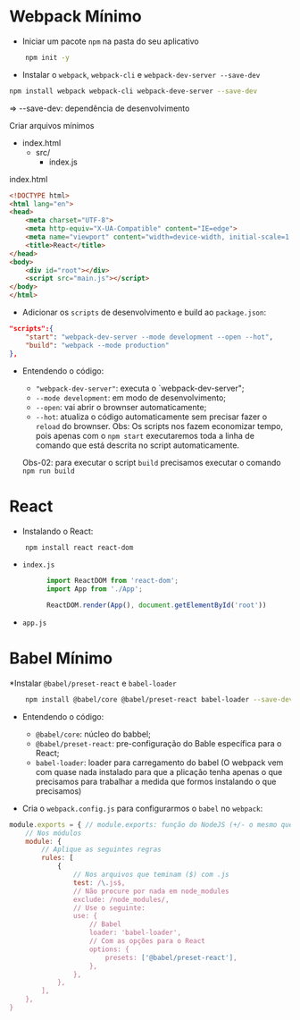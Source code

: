 # Webpack Mínimo

* Iniciar um pacote `npm` na pasta do seu aplicativo
```bash
    npm init -y
```

* Instalar o `webpack`, `webpack-cli` e `webpack-dev-server --save-dev`

```bash
npm install webpack webpack-cli webpack-deve-server --save-dev
```
=> --save-dev: dependência  de desenvolvimento

Criar arquivos mínimos

- index.html
  - src/
    - index.js
  
index.html
```html
<!DOCTYPE html>
<html lang="en">
<head>
    <meta charset="UTF-8">
    <meta http-equiv="X-UA-Compatible" content="IE=edge">
    <meta name="viewport" content="width=device-width, initial-scale=1.0">
    <title>React</title>
</head>
<body>
    <div id="root"></div>
    <script src="main.js"></script>
</body>
</html>
```

* Adicionar os `scripts` de desenvolvimento e build ao `package.json`:
```json
"scripts":{
    "start": "webpack-dev-server --mode development --open --hot",
    "build": "webpack --mode production"
},
```
* Entendendo o código:
  * `"webpack-dev-server"`: executa o `webpack-dev-server";
  * `--mode development`: em modo de desenvolvimento;
  * `--open`: vai abrir o brownser automaticamente;
  * `--hot`: atualiza o código automaticamente sem precisar fazer o `reload` do brownser.
  Obs: Os scripts nos fazem economizar tempo, pois apenas com o `npm start` executaremos toda a linha de comando que está descrita no script automaticamente.

  Obs-02: para executar o script `build` precisamos executar o comando `npm run build`


# React
* Instalando o React: 
```bash
    npm install react react-dom
```

* `index.js`
  ```js
        import ReactDOM from 'react-dom';
        import App from './App';

        ReactDOM.render(App(), document.getElementById('root'))
  ```

* `app.js`

# Babel Mínimo
*Instalar `@babel/preset-react` e `babel-loader`

```bash
    npm install @babel/core @babel/preset-react babel-loader --save-dev
```
* Entendendo o código:
  * `@babel/core`: núcleo do babbel;
  * `@babel/preset-react`: pre-configuração do Bable específica para o React;
  * `babel-loader`: loader para carregamento do babel (O webpack vem com quase nada instalado para que a plicação tenha apenas o que precisamos para trabalhar a medida que formos instalando o que precisamos)

* Cria o `webpack.config.js` para configurarmos o `babel` no `webpack`:

```js
module.exports = { // module.exports: função do NodeJS (+/- o mesmo que export default)
    // Nos módulos
    module: {
        // Aplique as seguintes regras
        rules: [
            {
                // Nos arquivos que teminam ($) com .js
                test: /\.js$,
                // Não procure por nada em node_modules
                exclude: /node_modules/,
                // Use o seguinte:
                use: {
                    // Babel
                    loader: 'babel-loader',
                    // Com as opções para o React
                    options: {
                        presets: ['@babel/preset-react'],
                    },
                },
            },
        ],
    },
}
```

  

